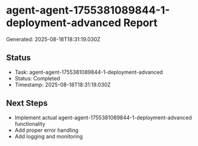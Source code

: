 # agent-agent-1755381089844-1-deployment-advanced Report

Generated: 2025-08-18T18:31:19.030Z

## Status
- Task: agent-agent-1755381089844-1-deployment-advanced
- Status: Completed
- Timestamp: 2025-08-18T18:31:19.030Z

## Next Steps
- Implement actual agent-agent-1755381089844-1-deployment-advanced functionality
- Add proper error handling
- Add logging and monitoring

